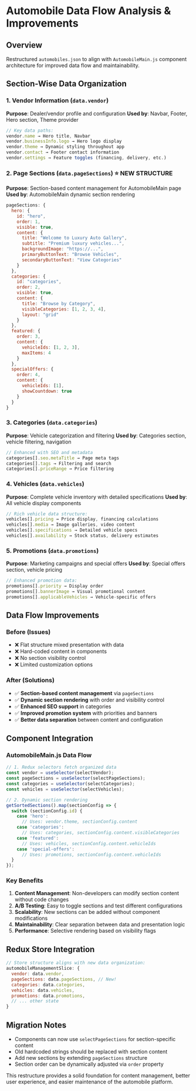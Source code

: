 # Automobile Data Flow Analysis & Improvements

## Overview
Restructured `automobiles.json` to align with `AutomobileMain.js` component architecture for improved data flow and maintainability.

## Section-Wise Data Organization

### 1. **Vendor Information** (`data.vendor`)
**Purpose**: Dealer/vendor profile and configuration
**Used by**: Navbar, Footer, Hero section, Theme provider
```javascript
// Key data paths:
vendor.name → Hero title, Navbar
vendor.businessInfo.logo → Hero logo display
vendor.theme → Dynamic styling throughout app
vendor.contact → Footer contact information
vendor.settings → Feature toggles (financing, delivery, etc.)
```

### 2. **Page Sections** (`data.pageSections`) ⭐ **NEW STRUCTURE**
**Purpose**: Section-based content management for AutomobileMain page
**Used by**: AutomobileMain dynamic section rendering

```javascript
pageSections: {
  hero: {
    id: "hero",
    order: 1,
    visible: true,
    content: {
      title: "Welcome to Luxury Auto Gallery",
      subtitle: "Premium luxury vehicles...",
      backgroundImage: "https://...",
      primaryButtonText: "Browse Vehicles",
      secondaryButtonText: "View Categories"
    }
  },
  categories: {
    id: "categories", 
    order: 2,
    visible: true,
    content: {
      title: "Browse by Category",
      visibleCategories: [1, 2, 3, 4],
      layout: "grid"
    }
  },
  featured: {
    order: 3,
    content: {
      vehicleIds: [1, 2, 3],
      maxItems: 4
    }
  },
  specialOffers: {
    order: 4,
    content: {
      vehicleIds: [1],
      showCountdown: true
    }
  }
}
```

### 3. **Categories** (`data.categories`)
**Purpose**: Vehicle categorization and filtering
**Used by**: Categories section, vehicle filtering, navigation
```javascript
// Enhanced with SEO and metadata
categories[].seo.metaTitle → Page meta tags
categories[].tags → Filtering and search
categories[].priceRange → Price filtering
```

### 4. **Vehicles** (`data.vehicles`)
**Purpose**: Complete vehicle inventory with detailed specifications
**Used by**: All vehicle display components
```javascript
// Rich vehicle data structure:
vehicles[].pricing → Price display, financing calculations
vehicles[].media → Image galleries, video content
vehicles[].specifications → Detailed vehicle specs
vehicles[].availability → Stock status, delivery estimates
```

### 5. **Promotions** (`data.promotions`)
**Purpose**: Marketing campaigns and special offers
**Used by**: Special offers section, vehicle pricing
```javascript
// Enhanced promotion data:
promotions[].priority → Display order
promotions[].bannerImage → Visual promotional content
promotions[].applicableVehicles → Vehicle-specific offers
```

## Data Flow Improvements

### Before (Issues)
- ❌ Flat structure mixed presentation with data
- ❌ Hard-coded content in components
- ❌ No section visibility control
- ❌ Limited customization options

### After (Solutions)
- ✅ **Section-based content management** via `pageSections`
- ✅ **Dynamic section rendering** with order and visibility control
- ✅ **Enhanced SEO support** in categories
- ✅ **Improved promotion system** with priorities and banners
- ✅ **Better data separation** between content and configuration

## Component Integration

### AutomobileMain.js Data Flow
```javascript
// 1. Redux selectors fetch organized data
const vendor = useSelector(selectVendor);
const pageSections = useSelector(selectPageSections);
const categories = useSelector(selectCategories);
const vehicles = useSelector(selectVehicles);

// 2. Dynamic section rendering
getSortedSections().map(sectionConfig => {
  switch (sectionConfig.id) {
    case 'hero':
      // Uses: vendor.theme, sectionConfig.content
    case 'categories': 
      // Uses: categories, sectionConfig.content.visibleCategories
    case 'featured':
      // Uses: vehicles, sectionConfig.content.vehicleIds
    case 'special-offers':
      // Uses: promotions, sectionConfig.content.vehicleIds
  }
});
```

### Key Benefits
1. **Content Management**: Non-developers can modify section content without code changes
2. **A/B Testing**: Easy to toggle sections and test different configurations
3. **Scalability**: New sections can be added without component modifications
4. **Maintainability**: Clear separation between data and presentation logic
5. **Performance**: Selective rendering based on visibility flags

## Redux Store Integration
```javascript
// Store structure aligns with new data organization:
automobileManagementSlice: {
  vendor: data.vendor,
  pageSections: data.pageSections, // New!
  categories: data.categories,
  vehicles: data.vehicles,
  promotions: data.promotions,
  // ... other state
}
```

## Migration Notes
- Components can now use `selectPageSections` for section-specific content
- Old hardcoded strings should be replaced with section content
- Add new sections by extending `pageSections` structure
- Section order can be dynamically adjusted via `order` property

This restructure provides a solid foundation for content management, better user experience, and easier maintenance of the automobile platform.
